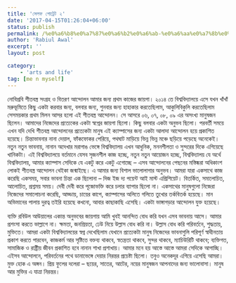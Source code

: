 ```yaml
---
title: 'সেলফ পোট্রেট ২'
date: '2017-04-15T01:26:04+06:00'
status: publish
permalink: /%e0%a6%b8%e0%a7%87%e0%a6%b2%e0%a6%ab-%e0%a6%aa%e0%a7%8b%e0%a6%9f%e0%a7%8d%e0%a6%b0%e0%a7%87%e0%a6%9f-%e0%a7%a8-2
author: 'Rabiul Awal'
excerpt: ''
layout: post

category:
    - 'arts and life'
tag: [me n myself]
---
```

নোবিপ্রবি শীতবস্ত্র সংগ্রহ ও বিতরণ আন্দোলন আমার জন্য প্রথম কাজের জায়গা। ২০১৪ তে বিশ্ববিদ্যালয়ে এসে যখন খাঁখাঁ মরুভূমিতে কিছু একটা করবার জন্য, বলবার জন্য, শুনবার জন্য হাহাকার করতেছিলাম, আকুলিবিকুলি করতেছিলাম সেসময়কার প্রথম মিলন আসর হলো এই শীতবস্ত্র আন্দোলন। সে আসরে ০৬, ০৭, ০৮, ০৯ এর অসংখ্য মানুষজন ছিলেন। আমাদের নিজেদের প্রত্যেকের একটা স্বপ্নের জায়গা ছিলো। কিছু বলবার এ<span class="text_exposed_show">কটা অনুভব ছিলো। পরবর্তী সময়ে এখন যদি দেখি শীতবস্ত্র আন্দোলনের প্রত্যেকটা মানুষ এই ক্যাম্পাসের জন্য একটা আলাদা আন্দোলন হয়ে প্রকাশিত হয়েছে। চিন্তাভাবনার নানা দেয়াল, ফাঁকফোকর পেরিয়ে, পথঘাট মাড়িয়ে ভিন্ন ভিন্ন মঞ্চে ছড়িয়ে পড়েছে অনেকেই। নতুন নতুন ভাবনায়, নানান অদেখার মরাগাঙ ভেঙ্গে বিশ্ববিদ্যালয় এখন আধুনিক, মননশীলতা ও সুন্দরের দিকে এগিয়েছে খানিকটা। এই বিশ্ববিদ্যালয়ে বর্তমানে যেসব সৃজনশীল কাজ হচ্ছে, নতুন নতুন আয়োজন হচ্ছে, বিশ্ববিদ্যালয় যে অর্থে বিশ্ববিদ্যালয়, আমার ক্যাম্পাস সেদিকে যে একটু করে একটু এগোচ্ছে – এসব আন্দোলনের পেছনের মস্তিষ্করা অধিকাংশ লোকই শীতবস্ত্র আন্দোলন থেইকা জন্মাইছে। এ আমার জন্য বিশাল ভালোলাগার অনুভব। আমরা যারা একসাথে কাজ করেছি একসময়, সবার ভাবনা চিন্তা এক ছিলোনা – দিজ ইজ দ্য পয়েন্ট আই মাস্ট এপ্রিশিয়েট। বিতর্কিত, সমালোচিত, আলোচিত, প্রশ্নময় সময়। দেবী দেবী করে পূজোভক্তি করে চলার ব্যাপার ছিলো না। একসাথের মানুষগুলো নিজেরা নিজেদের সমালোচনা করেছি, আড্ডায়, চায়ের কাপে, ক্যাম্পাসের অলিতে গলিতে তুখোর তর্কবিতর্ক হয়েছে। মান অভিমানের পালায় দুরত্ব তইরি হয়েছে কখনো, আবার কাছাকাছি এসেছি। একটা ভাঙ্গাগড়ার আন্দোলন যুক্ত হয়েছে।</span>

ব্যক্তি রবিউল আউয়ালের একান্ত অনুভবের জায়গায় আমি খুবই আনন্দিত বোধ করি যখন এসব ভাবনায় আসে। আমার প্রশংসা করতে ভাল্লাগে না। ক্ষমতা, জনপ্রিয়তা, ঢেউ নিয়ে উল্লাস বোধ করি না। উল্লাস বোধ করি পরিবর্তনে, শুদ্ধতায়, মুক্তিতে। আমরা একটা বিশ্ববিদ্যালয়ের স্বপ্ন দেখেছিলাম যেখানে প্রত্যেকটা মানুষ নিজেদের ভাবনাগুলি পরিপূর্ণ স্বাধীনতায় প্রকাশ করতে পারবেন, কাজকর্ম আর সৃষ্টিতে বক্তব্য থাকবে, স্বতন্ত্রতা থাকবে, সুন্দর থাকবে, ম্যাচিউরিটি থাকবে; ব্যক্তিগত, সামাজিক ও রাষ্ট্রীয় জীবন প্রকাশিত হবে নানান শাখা প্রশাখায়। আমার মনে হয় আস্তে আস্তে আমরা সেদিকে আগাচ্ছি। এইসব আন্দোলনে, পরিবর্তনের পথে ডানাভেঙ্গে দেয়ার নিরন্তর প্রচেষ্টা ছিলো। তবুও অনেকদূর এগিয়ে এসেছি আমরা। মুক্ত হোক এ অঙ্গন। প্রিয় ফুলের দলেরা – ছয়ের, সাতের, আটের, নয়ের মানুষজন আপনাদের জন্য ভালোবাসা। মানুষ আর মুক্তির এ যাত্রা নিরন্তর।

